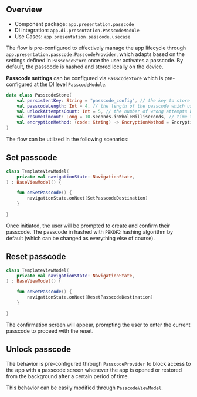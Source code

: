 ## Overview

- Component package: `app.presentation.passcode`
- DI integration: `app.di.presentation.PasscodeModule`
- Use Cases: `app.presentation.passcode.usecase`

The flow is pre-configured to effectively manage the app lifecycle through `app.presentation.passcode.PasscodeProvider`, which adapts based on the settings defined in `PasscodeStore` once the user activates a passcode. By default, the passcode is hashed and stored locally on the device.

**Passcode settings** can be configured via `PasscodeStore` which is pre-configured at the DI level `PasscodeModule`.

```kotlin
data class PasscodeStore(
    val persistentKey: String = "passcode_config", // the key to store the passcode state locally.
    val passcodeLength: Int = 4, // the length of the passcode which user can set via the default UI.
    val unlockAttemptsCount: Int = 5, // the number of wrong attempts before the lock screen will become permanent (until user reset it or you implement some other behaviour).
    val resumeTimeout: Long = 10.seconds.inWholeMilliseconds, // time to keep the app unlocked in the background.
    val encryptionMethod: (code: String) -> EncryptionMethod = EncryptionMethod::PBKDF2 // method, used to hash the passcode to store it locally. 
)
```

The flow can be utilized in the following scenarios:

## Set passcode

```kotlin
class TemplateViewModel(
    private val navigationState: NavigationState,
) : BaseViewModel() {

    fun onSetPasscode() {
        navigationState.onNext(SetPasscodeDestination)
    }

}
```

Once initiated, the user will be prompted to create and confirm their passcode. The passcode in hashed with `PBKDF2` hashing algorithm by default (which can be changed as everything else of course).

## Reset passcode

```kotlin
class TemplateViewModel(
    private val navigationState: NavigationState,
) : BaseViewModel() {

    fun onSetPasscode() {
        navigationState.onNext(ResetPasscodeDestination)
    }

}
```

The confirmation screen will appear, prompting the user to enter the current passcode to proceed with the reset. 

## Unlock passcode

The behavior is pre-configured through `PasscodeProvider` to block access to the app with a passcode screen whenever the app is opened or restored from the background after a certain period of time.

This behavior can be easily modified through `PasscodeViewModel`.








